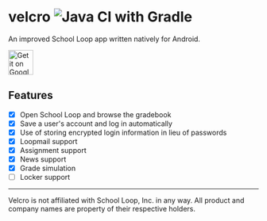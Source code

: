 # velcro ![Java CI with Gradle](https://github.com/caseyavila/velcro/workflows/Java%20CI%20with%20Gradle/badge.svg?branch=master)

An improved School Loop app written natively for Android.

<a href="https://play.google.com/store/apps/details?id=ga.caseyavila.velcro"><img alt="Get it on Google Play" src="https://play.google.com/intl/en_us/badges/images/generic/en-play-badge.png" height=50px /></a>

## Features
- [x] Open School Loop and browse the gradebook
- [x] Save a user's account and log in automatically
- [x] Use of storing encrypted login information in lieu of passwords
- [x] Loopmail support
- [x] Assignment support
- [x] News support
- [x] Grade simulation
- [ ] Locker support

---

Velcro is not affiliated with School Loop, Inc. in any way. All product and company names are property of their respective holders.
